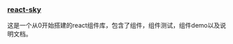### <a href="https://lvpangpang.github.io/react-sky/">react-sky</a>

这是一个从0开始搭建的react组件库，包含了组件，组件测试，组件demo以及说明文档。
